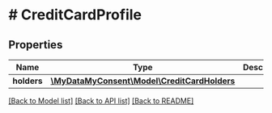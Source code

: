 # # CreditCardProfile

## Properties

Name | Type | Description | Notes
------------ | ------------- | ------------- | -------------
**holders** | [**\MyDataMyConsent\Model\CreditCardHolders**](CreditCardHolders.md) |  |

[[Back to Model list]](../../README.md#models) [[Back to API list]](../../README.md#endpoints) [[Back to README]](../../README.md)
